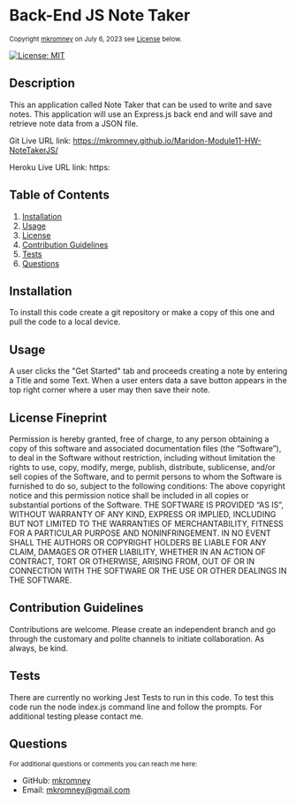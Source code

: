 
  <a id="README.md"></a> 
  # Back-End JS Note Taker
  <small>Copyright [mkromney](https://github.com/mkromney) on July 6, 2023 see [License](#license) below.</small>

  [![License: MIT](https://img.shields.io/badge/License-MIT-yellow.svg)](https://opensource.org/licenses/MIT)
  
  ## Description
  This an application called Note Taker that can be used to write and save notes. This application will use an Express.js back end and will save and retrieve note data from a JSON file.  
  
  Git Live URL link:
  https://mkromney.github.io/Maridon-Module11-HW-NoteTakerJS/

  Heroku Live URL link:
  https:
  

  ## Table of Contents
  1. [Installation](#installation)
  2. [Usage](#usage)
  3. [License](#license)
  4. [Contribution Guidelines](#contribution)
  5. [Tests](#tests)
  6. [Questions](#questions)
  
  ## Installation
  To install this code create a git repository or make a copy of this one and pull the code to a local device. 
  
  ## Usage
  A user clicks the "Get Started" tab and proceeds creating a note by entering a Title and some Text. When a user enters data a save button appears in the top right corner where a user may then save their note. 

  ## License Fineprint
  Permission is hereby granted, free of charge, to any person obtaining a copy of this software and associated documentation files (the “Software”), to deal in the Software without restriction, including without limitation the rights to use, copy, modify, merge, publish, distribute, sublicense, and/or sell copies of the Software, and to permit persons to whom the Software is furnished to do so, subject to the following conditions: The above copyright notice and this permission notice shall be included in all copies or substantial portions of the Software. THE SOFTWARE IS PROVIDED “AS IS”, WITHOUT WARRANTY OF ANY KIND, EXPRESS OR IMPLIED, INCLUDING BUT NOT LIMITED TO THE WARRANTIES OF MERCHANTABILITY, FITNESS FOR A PARTICULAR PURPOSE AND NONINFRINGEMENT. IN NO EVENT SHALL THE AUTHORS OR COPYRIGHT HOLDERS BE LIABLE FOR ANY CLAIM, DAMAGES OR OTHER LIABILITY, WHETHER IN AN ACTION OF CONTRACT, TORT OR OTHERWISE, ARISING FROM, OUT OF OR IN CONNECTION WITH THE SOFTWARE OR THE USE OR OTHER DEALINGS IN THE SOFTWARE.

  ## Contribution Guidelines
  Contributions are welcome. Please create an independent branch and go through the customary and polite channels to initiate collaboration. As always, be kind. 
  
  ## Tests
  There are currently no working Jest Tests to run in this code. To test this code run the node index.js command line and follow the prompts. For additional testing please contact me. 

  ## Questions
  <small>For additional questions or comments you can reach me here:</small>

  - GitHub: [mkromney](https://github.com/mkromney)
  - Email: [mkromney@gmail.com](mailto:mkromney@gmail.com)

  
